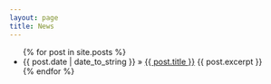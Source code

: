```yaml
---
layout: page
title: News
---
```


<ul class="posts">
{% for post in site.posts %}
<li><span>{{ post.date | date_to_string }}</span> &raquo; <a href="{{ BASE_PATH }}{{ post.url }}">{{ post.title }}</a>
{{ post.excerpt }}
</li>
{% endfor %}
</ul>

